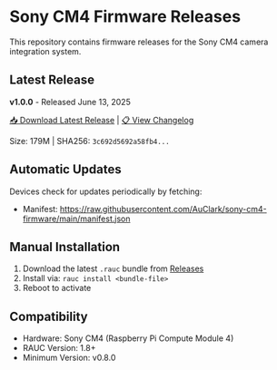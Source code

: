 # Sony CM4 Firmware Releases

This repository contains firmware releases for the Sony CM4 camera integration system.

## Latest Release

**v1.0.0** - Released June 13, 2025

[📥 Download Latest Release](https://github.com/AuClark/sony-cm4-firmware/releases/tag/v1.0.0) | [📋 View Changelog](https://github.com/AuClark/sony-cm4-firmware/releases/tag/v1.0.0)

Size: 179M | SHA256: `3c692d5692a58fb4...`

## Automatic Updates

Devices check for updates periodically by fetching:
- Manifest: https://raw.githubusercontent.com/AuClark/sony-cm4-firmware/main/manifest.json

## Manual Installation

1. Download the latest `.rauc` bundle from [Releases](https://github.com/AuClark/sony-cm4-firmware/releases)
2. Install via: `rauc install <bundle-file>`
3. Reboot to activate

## Compatibility

- Hardware: Sony CM4 (Raspberry Pi Compute Module 4)
- RAUC Version: 1.8+
- Minimum Version: v0.8.0

